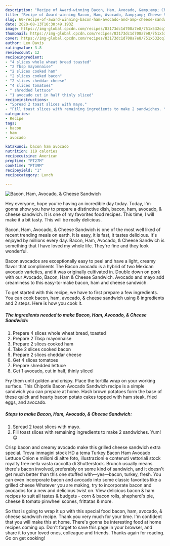 ```yaml
---
description: "Recipe of Award-winning Bacon, Ham, Avocado, &amp;amp; Cheese Sandwich"
title: "Recipe of Award-winning Bacon, Ham, Avocado, &amp;amp; Cheese Sandwich"
slug: 60-recipe-of-award-winning-bacon-ham-avocado-and-amp-cheese-sandwich
date: 2020-08-13T10:30:49.193Z
image: https://img-global.cpcdn.com/recipes/83173dc1d708a7e8/751x532cq70/bacon-ham-avocado-cheese-sandwich-recipe-main-photo.jpg
thumbnail: https://img-global.cpcdn.com/recipes/83173dc1d708a7e8/751x532cq70/bacon-ham-avocado-cheese-sandwich-recipe-main-photo.jpg
cover: https://img-global.cpcdn.com/recipes/83173dc1d708a7e8/751x532cq70/bacon-ham-avocado-cheese-sandwich-recipe-main-photo.jpg
author: Leo Davis
ratingvalue: 3.8
reviewcount: 12
recipeingredient:
- "4 slices whole wheat bread toasted"
- "2 Tbsp mayonnaise"
- "2 slices cooked ham"
- "2 slices cooked bacon"
- "2 slices cheddar cheese"
- "4 slices tomatoes"
- " shredded lettuce"
- "1 avocado cut in half thinly sliced"
recipeinstructions:
- "Spread 2 toast slices with mayo."
- "Fill toast slices with remaining ingredients to make 2 sandwiches. Yum! 😋"
categories:
- Recipe
tags:
- bacon
- ham
- avocado

katakunci: bacon ham avocado 
nutrition: 119 calories
recipecuisine: American
preptime: "PT27M"
cooktime: "PT39M"
recipeyield: "1"
recipecategory: Lunch

---
```



![Bacon, Ham, Avocado, &amp; Cheese Sandwich](https://img-global.cpcdn.com/recipes/83173dc1d708a7e8/751x532cq70/bacon-ham-avocado-cheese-sandwich-recipe-main-photo.jpg)

Hey everyone, hope you're having an incredible day today. Today, I'm gonna show you how to prepare a distinctive dish, bacon, ham, avocado, &amp; cheese sandwich. It is one of my favorites food recipes. This time, I will make it a bit tasty. This will be really delicious.

Bacon, Ham, Avocado, &amp; Cheese Sandwich is one of the most well liked of recent trending meals on earth. It is easy, it is fast, it tastes delicious. It's enjoyed by millions every day. Bacon, Ham, Avocado, &amp; Cheese Sandwich is something that I have loved my whole life. They're fine and they look wonderful.

Bacon avocados are exceptionally easy to peel and have a light, creamy flavor that compliments The Bacon avocado is a hybrid of two Mexican avocado varieties, and it was originally cultivated in. Double down on pork with our Avocado, Bacon, Ham &amp; Cheese Sandwich. Avocado and mayo add creaminess to this easy-to-make bacon, ham and cheese sandwich.


To get started with this recipe, we have to first prepare a few ingredients. You can cook bacon, ham, avocado, &amp; cheese sandwich using 8 ingredients and 2 steps. Here is how you cook it.

<!--inarticleads1-->

##### The ingredients needed to make Bacon, Ham, Avocado, &amp; Cheese Sandwich:

1. Prepare 4 slices whole wheat bread, toasted
1. Prepare 2 Tbsp mayonnaise
1. Prepare 2 slices cooked ham
1. Take 2 slices cooked bacon
1. Prepare 2 slices cheddar cheese
1. Get 4 slices tomatoes
1. Prepare  shredded lettuce
1. Get 1 avocado, cut in half, thinly sliced


Fry them until golden and crispy. Place the tortilla wrap on your working surface. This Chipotle Bacon Avocado Sandwich recipe is a simple sandwich you can prepare at home. Hash brown potatoes form the base of these quick and hearty bacon potato cakes topped with ham steak, fried eggs, and avocado. 

<!--inarticleads2-->

##### Steps to make Bacon, Ham, Avocado, &amp; Cheese Sandwich:

1. Spread 2 toast slices with mayo.
1. Fill toast slices with remaining ingredients to make 2 sandwiches. Yum! 😋


Crisp bacon and creamy avocado make this grilled cheese sandwich extra special. Trova immagini stock HD a tema Turkey Bacon Ham Avocado Lettuce Onion e milioni di altre foto, illustrazioni e contenuti vettoriali stock royalty free nella vasta raccolta di Shutterstock. Brunch usually means there&#39;s bacon involved, preferably on some kind of sandwich, and it doesn&#39;t get much better than this one stuffed with—yes—bacon, turkey, fresh. You can even incorporate bacon and avocado into some classic favorites like a grilled cheese Whatever you are making, try to incorporate bacon and avocados for a new and delicious twist on. View delicious bacon &amp; ham recipes to suit all tastes &amp; budgets - corn &amp; bacon rolls, shepherd&#39;s pie, cheese &amp; tomato pinwheel scones, frittatas &amp; more. 

So that is going to wrap it up with this special food bacon, ham, avocado, &amp; cheese sandwich recipe. Thank you very much for your time. I'm confident that you will make this at home. There's gonna be interesting food at home recipes coming up. Don't forget to save this page in your browser, and share it to your loved ones, colleague and friends. Thanks again for reading. Go on get cooking!
